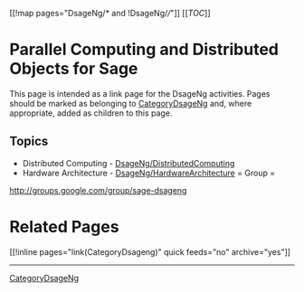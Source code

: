 
[[!map pages="DsageNg/* and !DsageNg/*/*"]] [[_TOC_]] 


# Parallel Computing and Distributed Objects for Sage

This page is intended as a link page for the DsageNg activities.  Pages should be marked as belonging to <a href="/CategoryDsageNg">CategoryDsageNg</a> and, where appropriate, added as children to this page. 


## Topics

* Distributed Computing - <a href="/DsageNg/DistributedComputing">DsageNg/DistributedComputing</a> 
* Hardware Architecture - <a href="/DsageNg/HardwareArchitecture">DsageNg/HardwareArchitecture</a> 
= Group =  

<a href="http://groups.google.com/group/sage-dsageng">http://groups.google.com/group/sage-dsageng</a> 


# Related Pages

[[!inline pages="link(CategoryDsageng)" quick feeds="no" archive="yes"]] 



---

 <a href="/CategoryDsageNg">CategoryDsageNg</a> 
